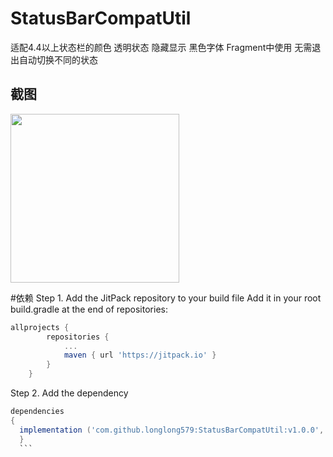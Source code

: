 ﻿# StatusBarCompatUtil
适配4.4以上状态栏的颜色 透明状态 隐藏显示 黑色字体 Fragment中使用  无需退出自动切换不同的状态


## 截图 
<image src="./1.gif" width="270"> 
	
	
#依赖
Step 1. Add the JitPack repository to your build file
Add it in your root build.gradle at the end of repositories:
```groovy
allprojects {
		repositories {
			...
			maven { url 'https://jitpack.io' }
		}
	}
  ```
  
  Step 2. Add the dependency 
  ```groovy
  dependencies 
  {
    implementation ('com.github.longlong579:StatusBarCompatUtil:v1.0.0', { exclude group: 'com.android.support' })
	}
	```
  
  

